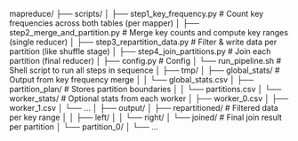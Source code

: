 mapreduce/
├── scripts/
│   ├── step1_key_frequency.py       # Count key frequencies across both tables (per mapper)
│   ├── step2_merge_and_partition.py # Merge key counts and compute key ranges (single reducer)
│   ├── step3_repartition_data.py    # Filter & write data per partition (like shuffle stage)
│   ├── step4_join_partitions.py     # Join each partition (final reducer)
│   ├── config.py                    # Config
│   └── run_pipeline.sh              # Shell script to run all steps in sequence
│
├── tmp/
│   ├── global_stats/                # Output from key frequency merge
│   │   └── global_stats.csv
│   ├── partition_plan/              # Stores partition boundaries
│   │   └── partitions.csv
│   └── worker_stats/                # Optional stats from each worker
│       ├── worker_0.csv
│       ├── worker_1.csv
│       └── ...
│
├── output/
│   ├── repartitioned/               # Filtered data per key range
│   │   ├── left/
│   │   └── right/
│   └── joined/                      # Final join result per partition
│       └── partition_0/
│       └── ...

